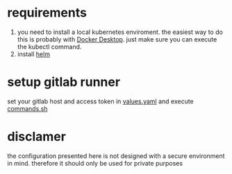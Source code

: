# requirements
1. you need to install a local kubernetes enviroment. the easiest way to do this is probably with [Docker Desktop](https://www.docker.com/products/docker-desktop/). just make sure you can execute the kubectl command.
2. install [helm](https://helm.sh)
# setup gitlab runner
set your gitlab host and access token in [values.yaml](../main/values.yaml) and execute [commands.sh](../main/commands.sh)
# disclamer
the configuration presented here is not designed with a secure environment in mind. therefore it should only be used for private purposes
